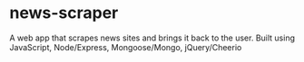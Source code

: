 # news-scraper
A web app that scrapes news sites and brings it back to the user. Built using JavaScript, Node/Express, Mongoose/Mongo, jQuery/Cheerio
